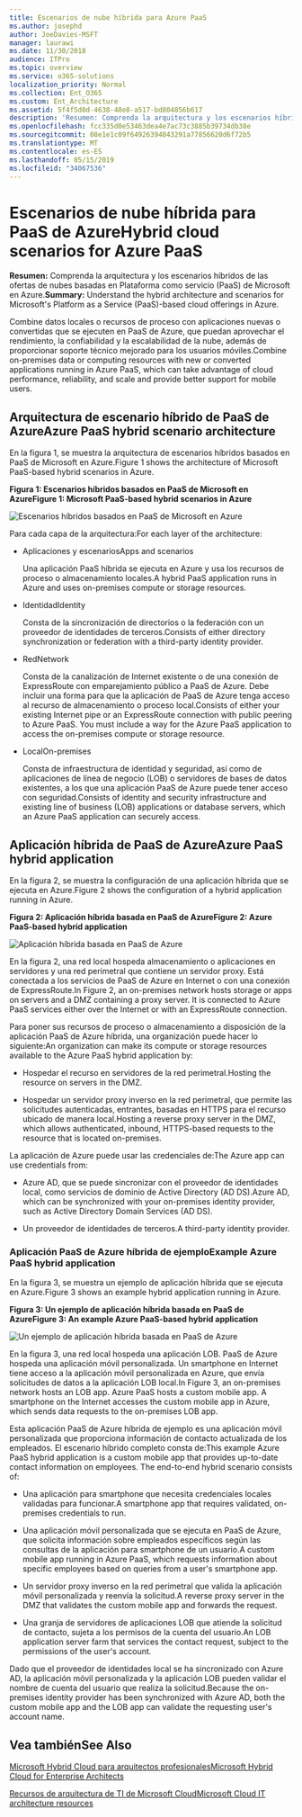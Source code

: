 ```yaml
---
title: Escenarios de nube híbrida para Azure PaaS
ms.author: josephd
author: JoeDavies-MSFT
manager: laurawi
ms.date: 11/30/2018
audience: ITPro
ms.topic: overview
ms.service: o365-solutions
localization_priority: Normal
ms.collection: Ent_O365
ms.custom: Ent_Architecture
ms.assetid: 5f4f5d0d-4638-48e8-a517-bd804856b617
description: 'Resumen: Comprenda la arquitectura y los escenarios híbridos de las ofertas de nubes basadas en Plataforma como servicio (PaaS) de Microsoft en Azure.'
ms.openlocfilehash: fcc335d0e53463dea4e7ac73c3885b39734db38e
ms.sourcegitcommit: 08e1e1c09f64926394043291a77856620d6f72b5
ms.translationtype: MT
ms.contentlocale: es-ES
ms.lasthandoff: 05/15/2019
ms.locfileid: "34067536"
---
```

# <a name="hybrid-cloud-scenarios-for-azure-paas"></a><span data-ttu-id="a61c8-103">Escenarios de nube híbrida para PaaS de Azure</span><span class="sxs-lookup"><span data-stu-id="a61c8-103">Hybrid cloud scenarios for Azure PaaS</span></span>

 <span data-ttu-id="a61c8-104">**Resumen:** Comprenda la arquitectura y los escenarios híbridos de las ofertas de nubes basadas en Plataforma como servicio (PaaS) de Microsoft en Azure.</span><span class="sxs-lookup"><span data-stu-id="a61c8-104">**Summary:** Understand the hybrid architecture and scenarios for Microsoft's Platform as a Service (PaaS)-based cloud offerings in Azure.</span></span>
  
<span data-ttu-id="a61c8-105">Combine datos locales o recursos de proceso con aplicaciones nuevas o convertidas que se ejecuten en PaaS de Azure, que puedan aprovechar el rendimiento, la confiabilidad y la escalabilidad de la nube, además de proporcionar soporte técnico mejorado para los usuarios móviles.</span><span class="sxs-lookup"><span data-stu-id="a61c8-105">Combine on-premises data or computing resources with new or converted applications running in Azure PaaS, which can take advantage of cloud performance, reliability, and scale and provide better support for mobile users.</span></span> 
  
## <a name="azure-paas-hybrid-scenario-architecture"></a><span data-ttu-id="a61c8-106">Arquitectura de escenario híbrido de PaaS de Azure</span><span class="sxs-lookup"><span data-stu-id="a61c8-106">Azure PaaS hybrid scenario architecture</span></span>

<span data-ttu-id="a61c8-107">En la figura 1, se muestra la arquitectura de escenarios híbridos basados en PaaS de Microsoft en Azure.</span><span class="sxs-lookup"><span data-stu-id="a61c8-107">Figure 1 shows the architecture of Microsoft PaaS-based hybrid scenarios in Azure.</span></span>
  
<span data-ttu-id="a61c8-108">**Figura 1: Escenarios híbridos basados en PaaS de Microsoft en Azure**</span><span class="sxs-lookup"><span data-stu-id="a61c8-108">**Figure 1: Microsoft PaaS-based hybrid scenarios in Azure**</span></span>

![Escenarios híbridos basados en PaaS de Microsoft en Azure](media/Hybrid-Poster/Hybrid-Cloud-Stack-PaaS.png)
  
<span data-ttu-id="a61c8-110">Para cada capa de la arquitectura:</span><span class="sxs-lookup"><span data-stu-id="a61c8-110">For each layer of the architecture:</span></span>
  
- <span data-ttu-id="a61c8-111">Aplicaciones y escenarios</span><span class="sxs-lookup"><span data-stu-id="a61c8-111">Apps and scenarios</span></span>
    
    <span data-ttu-id="a61c8-112">Una aplicación PaaS híbrida se ejecuta en Azure y usa los recursos de proceso o almacenamiento locales.</span><span class="sxs-lookup"><span data-stu-id="a61c8-112">A hybrid PaaS application runs in Azure and uses on-premises compute or storage resources.</span></span>
    
- <span data-ttu-id="a61c8-113">Identidad</span><span class="sxs-lookup"><span data-stu-id="a61c8-113">Identity</span></span>
    
    <span data-ttu-id="a61c8-114">Consta de la sincronización de directorios o la federación con un proveedor de identidades de terceros.</span><span class="sxs-lookup"><span data-stu-id="a61c8-114">Consists of either directory synchronization or federation with a third-party identity provider.</span></span>
    
- <span data-ttu-id="a61c8-115">Red</span><span class="sxs-lookup"><span data-stu-id="a61c8-115">Network</span></span>
    
    <span data-ttu-id="a61c8-p101">Consta de la canalización de Internet existente o de una conexión de ExpressRoute con emparejamiento público a PaaS de Azure. Debe incluir una forma para que la aplicación de PaaS de Azure tenga acceso al recurso de almacenamiento o proceso local.</span><span class="sxs-lookup"><span data-stu-id="a61c8-p101">Consists of either your existing Internet pipe or an ExpressRoute connection with public peering to Azure PaaS. You must include a way for the Azure PaaS application to access the on-premises compute or storage resource.</span></span>
    
- <span data-ttu-id="a61c8-118">Local</span><span class="sxs-lookup"><span data-stu-id="a61c8-118">On-premises</span></span>
    
    <span data-ttu-id="a61c8-119">Consta de infraestructura de identidad y seguridad, así como de aplicaciones de línea de negocio (LOB) o servidores de bases de datos existentes, a los que una aplicación PaaS de Azure puede tener acceso con seguridad.</span><span class="sxs-lookup"><span data-stu-id="a61c8-119">Consists of identity and security infrastructure and existing line of business (LOB) applications or database servers, which an Azure PaaS application can securely access.</span></span>
    
## <a name="azure-paas-hybrid-application"></a><span data-ttu-id="a61c8-120">Aplicación híbrida de PaaS de Azure</span><span class="sxs-lookup"><span data-stu-id="a61c8-120">Azure PaaS hybrid application</span></span>

<span data-ttu-id="a61c8-121">En la figura 2, se muestra la configuración de una aplicación híbrida que se ejecuta en Azure.</span><span class="sxs-lookup"><span data-stu-id="a61c8-121">Figure 2 shows the configuration of a hybrid application running in Azure.</span></span>
  
<span data-ttu-id="a61c8-122">**Figura 2: Aplicación híbrida basada en PaaS de Azure**</span><span class="sxs-lookup"><span data-stu-id="a61c8-122">**Figure 2: Azure PaaS-based hybrid application**</span></span>

![Aplicación híbrida basada en PaaS de Azure](media/Hybrid-Poster/Hybrid-Cloud-Stack-PaaS-Apps.png)
  
<span data-ttu-id="a61c8-p102">En la figura 2, una red local hospeda almacenamiento o aplicaciones en servidores y una red perimetral que contiene un servidor proxy. Está conectada a los servicios de PaaS de Azure en Internet o con una conexión de ExpressRoute.</span><span class="sxs-lookup"><span data-stu-id="a61c8-p102">In Figure 2, an on-premises network hosts storage or apps on servers and a DMZ containing a proxy server. It is connected to Azure PaaS services either over the Internet or with an ExpressRoute connection.</span></span>
  
<span data-ttu-id="a61c8-126">Para poner sus recursos de proceso o almacenamiento a disposición de la aplicación PaaS de Azure híbrida, una organización puede hacer lo siguiente:</span><span class="sxs-lookup"><span data-stu-id="a61c8-126">An organization can make its compute or storage resources available to the Azure PaaS hybrid application by:</span></span>
  
- <span data-ttu-id="a61c8-127">Hospedar el recurso en servidores de la red perimetral.</span><span class="sxs-lookup"><span data-stu-id="a61c8-127">Hosting the resource on servers in the DMZ.</span></span>
    
- <span data-ttu-id="a61c8-128">Hospedar un servidor proxy inverso en la red perimetral, que permite las solicitudes autenticadas, entrantes, basadas en HTTPS para el recurso ubicado de manera local.</span><span class="sxs-lookup"><span data-stu-id="a61c8-128">Hosting a reverse proxy server in the DMZ, which allows authenticated, inbound, HTTPS-based requests to the resource that is located on-premises.</span></span>
    
<span data-ttu-id="a61c8-129">La aplicación de Azure puede usar las credenciales de:</span><span class="sxs-lookup"><span data-stu-id="a61c8-129">The Azure app can use credentials from:</span></span>
  
- <span data-ttu-id="a61c8-130">Azure AD, que se puede sincronizar con el proveedor de identidades local, como servicios de dominio de Active Directory (AD DS).</span><span class="sxs-lookup"><span data-stu-id="a61c8-130">Azure AD, which can be synchronized with your on-premises identity provider, such as Active Directory Domain Services (AD DS).</span></span>
    
- <span data-ttu-id="a61c8-131">Un proveedor de identidades de terceros.</span><span class="sxs-lookup"><span data-stu-id="a61c8-131">A third-party identity provider.</span></span>
    
### <a name="example-azure-paas-hybrid-application"></a><span data-ttu-id="a61c8-132">Aplicación PaaS de Azure híbrida de ejemplo</span><span class="sxs-lookup"><span data-stu-id="a61c8-132">Example Azure PaaS hybrid application</span></span>

<span data-ttu-id="a61c8-133">En la figura 3, se muestra un ejemplo de aplicación híbrida que se ejecuta en Azure.</span><span class="sxs-lookup"><span data-stu-id="a61c8-133">Figure 3 shows an example hybrid application running in Azure.</span></span>
  
<span data-ttu-id="a61c8-134">**Figura 3: Un ejemplo de aplicación híbrida basada en PaaS de Azure**</span><span class="sxs-lookup"><span data-stu-id="a61c8-134">**Figure 3: An example Azure PaaS-based hybrid application**</span></span>

![Un ejemplo de aplicación híbrida basada en PaaS de Azure](media/Hybrid-Poster/Hybrid-Cloud-Stack-PaaS-Apps-Ex.png)
  
<span data-ttu-id="a61c8-p103">En la figura 3, una red local hospeda una aplicación LOB. PaaS de Azure hospeda una aplicación móvil personalizada. Un smartphone en Internet tiene acceso a la aplicación móvil personalizada en Azure, que envía solicitudes de datos a la aplicación LOB local.</span><span class="sxs-lookup"><span data-stu-id="a61c8-p103">In Figure 3, an on-premises network hosts an LOB app. Azure PaaS hosts a custom mobile app. A smartphone on the Internet accesses the custom mobile app in Azure, which sends data requests to the on-premises LOB app.</span></span>
  
<span data-ttu-id="a61c8-p104">Esta aplicación PaaS de Azure híbrida de ejemplo es una aplicación móvil personalizada que proporciona información de contacto actualizada de los empleados. El escenario híbrido completo consta de:</span><span class="sxs-lookup"><span data-stu-id="a61c8-p104">This example Azure PaaS hybrid application is a custom mobile app that provides up-to-date contact information on employees. The end-to-end hybrid scenario consists of:</span></span>
  
- <span data-ttu-id="a61c8-141">Una aplicación para smartphone que necesita credenciales locales validadas para funcionar.</span><span class="sxs-lookup"><span data-stu-id="a61c8-141">A smartphone app that requires validated, on-premises credentials to run.</span></span>
    
- <span data-ttu-id="a61c8-142">Una aplicación móvil personalizada que se ejecuta en PaaS de Azure, que solicita información sobre empleados específicos según las consultas de la aplicación para smartphone de un usuario.</span><span class="sxs-lookup"><span data-stu-id="a61c8-142">A custom mobile app running in Azure PaaS, which requests information about specific employees based on queries from a user's smartphone app.</span></span>
    
- <span data-ttu-id="a61c8-143">Un servidor proxy inverso en la red perimetral que valida la aplicación móvil personalizada y reenvía la solicitud.</span><span class="sxs-lookup"><span data-stu-id="a61c8-143">A reverse proxy server in the DMZ that validates the custom mobile app and forwards the request.</span></span>
    
- <span data-ttu-id="a61c8-144">Una granja de servidores de aplicaciones LOB que atiende la solicitud de contacto, sujeta a los permisos de la cuenta del usuario.</span><span class="sxs-lookup"><span data-stu-id="a61c8-144">An LOB application server farm that services the contact request, subject to the permissions of the user's account.</span></span>
    
<span data-ttu-id="a61c8-145">Dado que el proveedor de identidades local se ha sincronizado con Azure AD, la aplicación móvil personalizada y la aplicación LOB pueden validar el nombre de cuenta del usuario que realiza la solicitud.</span><span class="sxs-lookup"><span data-stu-id="a61c8-145">Because the on-premises identity provider has been synchronized with Azure AD, both the custom mobile app and the LOB app can validate the requesting user's account name.</span></span>
  
## <a name="see-also"></a><span data-ttu-id="a61c8-146">Vea también</span><span class="sxs-lookup"><span data-stu-id="a61c8-146">See Also</span></span>

[<span data-ttu-id="a61c8-147">Microsoft Hybrid Cloud para arquitectos profesionales</span><span class="sxs-lookup"><span data-stu-id="a61c8-147">Microsoft Hybrid Cloud for Enterprise Architects</span></span>](microsoft-hybrid-cloud-for-enterprise-architects.md)
  
[<span data-ttu-id="a61c8-148">Recursos de arquitectura de TI de Microsoft Cloud</span><span class="sxs-lookup"><span data-stu-id="a61c8-148">Microsoft Cloud IT architecture resources</span></span>](microsoft-cloud-it-architecture-resources.md)

